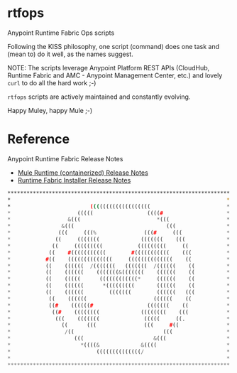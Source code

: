 # rtfops

Anypoint Runtime Fabric Ops scripts

Following the KISS philosophy, one script (command) does one task and (mean to) do it well, as the names suggest.

NOTE: The scripts leverage Anypoint Platform REST APIs (CloudHub, Runtime Fabric and AMC - Anypoint Management Center, etc.) and lovely `curl` to do all the hard work ;-)

`rtfops` scripts are actively maintained and constantly evolving.

Happy Muley, happy Mule ;-)

# Reference

Anypoint Runtime Fabric Release Notes

- [Mule Runtime (containerized) Release Notes](https://docs.mulesoft.com/release-notes/runtime-fabric/runtime-fabric-runtimes-release-notes)
- [Runtime Fabric Installer Release Notes](https://docs.mulesoft.com/release-notes/runtime-fabric/runtime-fabric-installer-release-notes)

```bash
**********************************************************************
*                                                                    *
*                         (((((((((((((((((((                        *
*                     (((((                 ((((#                    *
*                  &(((                        *(((                  *
*                &(((                             (((                *
*               (((     (((%               (((#     (((              *
*              ((     (((((((             (((((((    (((             *
*             ((     (((((((((           (((((((((     ((            *
*            ((    #(((((((((((        #(((((((((((    (((           *
*           #((    ((((((((((((((     ((((((((((((((    ((           *
*           ((    ((((((  /(((((((   (((((((  /((((((    ((          *
*           ((    ((((((    (((((((&(((((((    ((((((    ((          *
*           ((    (((((      ((((((((((((*     ((((((    ((          *
*           ((    ((((((      *(((((((((       ((((((    ((          *
*           ((    ((((((        (((((((        ((((((   (((          *
*            ((    ((((((                     ((((((    ((           *
*            ((#    ((((((#                 (((((((    ((            *
*             ((#    ((((((((             ((((((((    (((            *
*              (((    (((((((              (((((     ((.             *
*                ((      (((               (((     #((               *
*                 /((                            (((                 *
*                    (((                      &(((                   *
*                      *((((&             &((((                      *
*                           ((((((((((((((/                          *                                                                 
*                                                                    *
**********************************************************************
```
